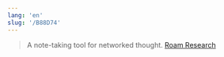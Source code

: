 ```yaml
---
lang: 'en'
slug: '/B88D74'
---
```


> A note-taking tool for networked thought. [Roam Research](https://roamresearch.com/)
